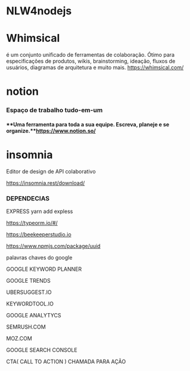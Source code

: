 # NLW4nodejs
# Whimsical

 é um conjunto unificado de ferramentas de colaboração. Ótimo para especificações de produtos, wikis, brainstorming, ideação, fluxos de usuários, diagramas de arquitetura e muito mais. https://whimsical.com/

# notion

### Espaço de trabalho tudo-em-um

#### **Uma ferramenta para toda a sua equipe. Escreva, planeje e se organize.**https://www.notion.so/

# insomnia

Editor de design de API colaborativo

https://insomnia.rest/download/



###  DEPENDECIAS

EXPRESS yarn add expless

https://typeorm.io/#/



https://beekeeperstudio.io



https://www.npmjs.com/package/uuid

palavras chaves do google

GOOGLE KEYWORD PLANNER

GOOGLE TRENDS

UBERSUGGEST.IO

KEYWORDTOOL.IO

GOOGLE ANALYTYCS

SEMRUSH.COM

MOZ.COM

GOOGLE SEARCH CONSOLE

CTA( CALL TO ACTION ) CHAMADA PARA AÇÃO
